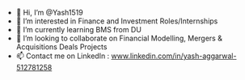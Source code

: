 - 👋 Hi, I’m @Yash1519
- 👀 I’m interested in Finance and Investment Roles/Internships
- 🌱 I’m currently learning BMS from DU
- 💞️ I’m looking to collaborate on Financial Modelling, Mergers & Acquisitions Deals Projects
- 📫 Contact me on LinkedIn : www.linkedin.com/in/yash-aggarwal-512781258

<!---
Yash1519/Yash1519 is a ✨ special ✨ repository because its `README.md` (this file) appears on your GitHub profile.
You can click the Preview link to take a look at your changes.
--->
